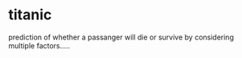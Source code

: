 # titanic
prediction of whether a passanger will die or survive by considering multiple factors.....
